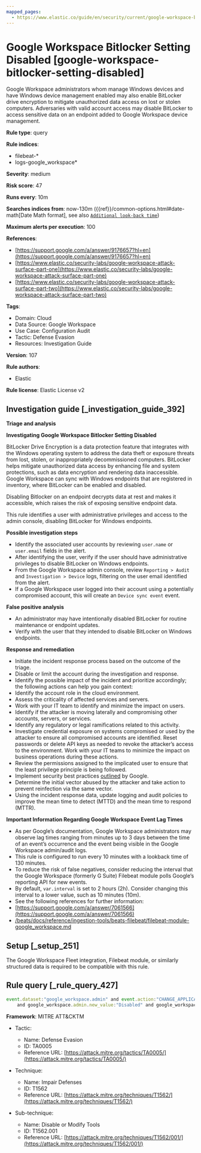 ```yaml
---
mapped_pages:
  - https://www.elastic.co/guide/en/security/current/google-workspace-bitlocker-setting-disabled.html
---
```


# Google Workspace Bitlocker Setting Disabled [google-workspace-bitlocker-setting-disabled]

Google Workspace administrators whom manage Windows devices and have Windows device management enabled may also enable BitLocker drive encryption to mitigate unauthorized data access on lost or stolen computers. Adversaries with valid account access may disable BitLocker to access sensitive data on an endpoint added to Google Workspace device management.

**Rule type**: query

**Rule indices**:

* filebeat-*
* logs-google_workspace*

**Severity**: medium

**Risk score**: 47

**Runs every**: 10m

**Searches indices from**: now-130m ({{ref}}/common-options.html#date-math[Date Math format], see also [`Additional look-back time`](docs-content://solutions/security/detect-and-alert/create-detection-rule.md#rule-schedule))

**Maximum alerts per execution**: 100

**References**:

* [https://support.google.com/a/answer/9176657?hl=en](https://support.google.com/a/answer/9176657?hl=en)
* [https://www.elastic.co/security-labs/google-workspace-attack-surface-part-one](https://www.elastic.co/security-labs/google-workspace-attack-surface-part-one)
* [https://www.elastic.co/security-labs/google-workspace-attack-surface-part-two](https://www.elastic.co/security-labs/google-workspace-attack-surface-part-two)

**Tags**:

* Domain: Cloud
* Data Source: Google Workspace
* Use Case: Configuration Audit
* Tactic: Defense Evasion
* Resources: Investigation Guide

**Version**: 107

**Rule authors**:

* Elastic

**Rule license**: Elastic License v2

## Investigation guide [_investigation_guide_392]

**Triage and analysis**

**Investigating Google Workspace Bitlocker Setting Disabled**

BitLocker Drive Encryption is a data protection feature that integrates with the Windows operating system to address the data theft or exposure threats from lost, stolen, or inappropriately decommissioned computers. BitLocker helps mitigate unauthorized data access by enhancing file and system protections, such as data encryption and rendering data inaccessible. Google Workspace can sync with Windows endpoints that are registered in inventory, where BitLocker can be enabled and disabled.

Disabling Bitlocker on an endpoint decrypts data at rest and makes it accessible, which raises the risk of exposing sensitive endpoint data.

This rule identifies a user with administrative privileges and access to the admin console, disabling BitLocker for Windows endpoints.

**Possible investigation steps**

* Identify the associated user accounts by reviewing `user.name` or `user.email` fields in the alert.
* After identifying the user, verify if the user should have administrative privileges to disable BitLocker on Windows endpoints.
* From the Google Workspace admin console, review `Reporting > Audit` and `Investigation > Device` logs, filtering on the user email identified from the alert.
* If a Google Workspace user logged into their account using a potentially compromised account, this will create an `Device sync event` event.

**False positive analysis**

* An administrator may have intentionally disabled BitLocker for routine maintenance or endpoint updates.
* Verify with the user that they intended to disable BitLocker on Windows endpoints.

**Response and remediation**

* Initiate the incident response process based on the outcome of the triage.
* Disable or limit the account during the investigation and response.
* Identify the possible impact of the incident and prioritize accordingly; the following actions can help you gain context:
* Identify the account role in the cloud environment.
* Assess the criticality of affected services and servers.
* Work with your IT team to identify and minimize the impact on users.
* Identify if the attacker is moving laterally and compromising other accounts, servers, or services.
* Identify any regulatory or legal ramifications related to this activity.
* Investigate credential exposure on systems compromised or used by the attacker to ensure all compromised accounts are identified. Reset passwords or delete API keys as needed to revoke the attacker’s access to the environment. Work with your IT teams to minimize the impact on business operations during these actions.
* Review the permissions assigned to the implicated user to ensure that the least privilege principle is being followed.
* Implement security best practices [outlined](https://support.google.com/a/answer/7587183) by Google.
* Determine the initial vector abused by the attacker and take action to prevent reinfection via the same vector.
* Using the incident response data, update logging and audit policies to improve the mean time to detect (MTTD) and the mean time to respond (MTTR).

**Important Information Regarding Google Workspace Event Lag Times**

* As per Google’s documentation, Google Workspace administrators may observe lag times ranging from minutes up to 3 days between the time of an event’s occurrence and the event being visible in the Google Workspace admin/audit logs.
* This rule is configured to run every 10 minutes with a lookback time of 130 minutes.
* To reduce the risk of false negatives, consider reducing the interval that the Google Workspace (formerly G Suite) Filebeat module polls Google’s reporting API for new events.
* By default, `var.interval` is set to 2 hours (2h). Consider changing this interval to a lower value, such as 10 minutes (10m).
* See the following references for further information:
* [https://support.google.com/a/answer/7061566](https://support.google.com/a/answer/7061566)
* [/beats/docs/reference/ingestion-tools/beats-filebeat/filebeat-module-google_workspace.md](beats://reference/filebeat/filebeat-module-google_workspace.md)


## Setup [_setup_251]

The Google Workspace Fleet integration, Filebeat module, or similarly structured data is required to be compatible with this rule.


## Rule query [_rule_query_427]

```js
event.dataset:"google_workspace.admin" and event.action:"CHANGE_APPLICATION_SETTING" and event.category:(iam or configuration)
    and google_workspace.admin.new_value:"Disabled" and google_workspace.admin.setting.name:BitLocker*
```

**Framework**: MITRE ATT&CKTM

* Tactic:

    * Name: Defense Evasion
    * ID: TA0005
    * Reference URL: [https://attack.mitre.org/tactics/TA0005/](https://attack.mitre.org/tactics/TA0005/)

* Technique:

    * Name: Impair Defenses
    * ID: T1562
    * Reference URL: [https://attack.mitre.org/techniques/T1562/](https://attack.mitre.org/techniques/T1562/)

* Sub-technique:

    * Name: Disable or Modify Tools
    * ID: T1562.001
    * Reference URL: [https://attack.mitre.org/techniques/T1562/001/](https://attack.mitre.org/techniques/T1562/001/)



